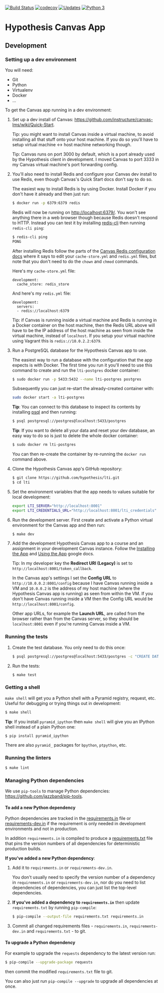 [![Build Status](https://travis-ci.org/hypothesis/lti.svg?branch=master)](https://travis-ci.org/hypothesis/lti)
[![codecov](https://codecov.io/gh/hypothesis/lti/branch/master/graph/badge.svg)](https://codecov.io/gh/hypothesis/lti)
[![Updates](https://pyup.io/repos/github/hypothesis/lti/shield.svg)](https://pyup.io/repos/github/hypothesis/lti/)
[![Python 3](https://pyup.io/repos/github/hypothesis/lti/python-3-shield.svg)](https://pyup.io/repos/github/hypothesis/lti/)

# Hypothesis Canvas App

## Development

### Setting up a dev environment

You will need:

* Git
* Python
* Virtualenv
* Docker
* ...

To get the Canvas app running in a dev environment:

1. Set up a dev install of Canvas: <https://github.com/instructure/canvas-lms/wiki/Quick-Start>.

   Tip: you might want to install Canvas inside a virtual machine, to avoid
   installing all that stuff onto your host machine. If you do so you'll have
   to setup virtual machine <-> host machine networking though.

   Tip: Canvas runs on port 3000 by default, which is a port already used by
   the Hypothesis client in development. I moved Canvas to port 3333 in my
   Canvas virtual machine's port forwarding config.

1. You'll also need to install Redis and configure your Canvas dev install to
   use Redis, even though Canvas's Quick Start docs don't say to do so.

   The easiest way to install Redis is by using Docker. Install Docker if you
   don't have it already and then just run:

   ```bash
   $ docker run -p 6379:6379 redis
   ```

   Redis will now be running on <http://localhost:6379/>. You won't see
   anything there in a web browser though because Redis doesn't respond to
   HTTP. Instead you can test it by installing
   [redis-cli](https://redis.io/topics/rediscli) then running `redis-cli ping`:

   ```bash
   $ redis-cli ping
   PONG
   ```

   After installing Redis follow the parts of the
   [Canvas Redis configuration docs](https://github.com/instructure/canvas-lms/wiki/Production-Start#redis)
   where it says to edit your `cache-store.yml` and `redis.yml` files, but
   note that you don't need to do the `chown` and `chmod` commands.

   Here's my `cache-store.yml` file:

   ```
   development:
     cache_store: redis_store
   ```

   And here's my `redis.yml` file:

   ```
   development:
     servers:
     - redis://localhost:6379
   ```

   Tip: if Canvas is running inside a virtual machine and Redis is running in
   a Docker container on the host machine, then the Redis URL above will have
   to be the IP address of the host machine as seen from inside the virtual
   machine, instead of `localhost`. If you setup your virtual machine using
   Vagrant this is `redis://10.0.2.2:6379`.

1. Run a PostgreSQL database for the Hypothesis Canvas app to use.

   The easiest way to run a database with the configuration that the app
   expects is with Docker. The first time you run it you'll need to use this
   command to create and run the `lti-postgres` docker container:

   ```bash
   $ sudo docker run -p 5433:5432 --name lti-postgres postgres
   ```

   Subsequently you can just re-start the already-created container with:

   ```bash
   sudo docker start -a lti-postgres
   ```

   **Tip**: You can connect to this database to inspect its contents by
   installing [psql](https://www.postgresql.org/docs/current/static/app-psql.html)
   and then running:

   ```bash
   $ psql postgresql://postgres@localhost:5433/postgres
   ```

   **Tip**: If you want to delete all your data and reset your dev database,
   an easy way to do so is just to delete the whole docker container:

   ```bash
   $ sudo docker rm lti-postgres
   ```

   You can then re-create the container by re-running the `docker run` command
   above.

1. Clone the Hypothesis Canvas app's GitHub repository:

   ```bash
   $ git clone https://github.com/hypothesis/lti.git
   $ cd lti
   ```

1. Set the environment variables that the app needs to values suitable for
   local development:

   ```bash
   export LTI_SERVER="http://localhost:8001"
   export LTI_CREDENTIALS_URL="http://localhost:8001/lti_credentials"
   ```

1. Run the development server. First create and activate a Python virtual
   environment for the Canvas app and then run:

   ```bash
   $ make dev
   ```

1. Add the development Hypothesis Canvas app to a course and an assignment in
   your development Canvas instance. Follow the
   [Installing the App][installing_the_app] and [Using the App][using_the_app]
   google docs.

   Tip: In my developer key the **Redirect URI (Legacy)** is set to
   `http://localhost:8001/token_callback`.
   
   In the Canvas app's settings I set the **Config URL** to
   `http://10.0.0.2:8001/config` because I have Canvas running inside a VM and
   `10.0.0.2` is the address of my host machine (where the Hypothesis Canvas
   app is running) as seen from within the VM. If you don't have Canvas running
   inside a VM then the Config URL would be `http://localhost:8001/config`.

   Other app URLs, for example the **Launch URL**, are called from the browser
   rather than from the Canvas server, so they should be `localhost:8001` even
   if you're running Canvas inside a VM.

### Running the tests

1. Create the test database. You only need to do this once:

   ```bash
   $ psql postgresql://postgres@localhost:5433/postgres -c "CREATE DATABASE lti_test;"
   ```

2. Run the tests:

   ```bash
   $ make test
   ```

### Getting a shell

`make shell` will get you a Python shell with a Pyramid registry, request, etc.
Useful for debugging or trying things out in development:

```bash
$ make shell
```

**Tip**: If you install `pyramid_ipython` then `make shell` will give you an
IPython shell instead of a plain Python one:

```
$ pip install pyramid_ipython
```

There are also `pyramid_` packages for `bpython`, `ptpython`, etc.

### Running the linters

```bash
$ make lint
```

### Managing Python dependencies

We use `pip-tools` to manage Python dependencies: <https://github.com/jazzband/pip-tools>.

#### To add a new Python dependency

Python dependencies are tracked in the [requirements.in][] file
or [requirements-dev.in][] if the requirement is only needed in development
environments and not in production.

In addition `requirements.in` is compiled to produce a [requirements.txt][]
file that pins the version numbers of all dependencies for deterministic
production builds. 

**If you've added a new Python dependency**:

1. Add it to `requirements.in` or `requirements-dev.in`.

   You don't usually need to specify the version number of a dependency in
   `requirements.in` or `requirements-dev.in`, nor do you need to list
   dependencies of dependencies, you can just list the top-level dependencies.

2. **If you've added a dependency to `requirements.in`** then update
   `requirements.txt` by running `pip-compile`:

   ```bash
   $ pip-compile --output-file requirements.txt requirements.in
   ```

3. Commit all changed requirements files - `requirements.in`,
   `requirements-dev.in` and `requirements.txt` - to git.

#### To upgrade a Python dependency

For example to upgrade the `requests` dependency to the latest version run:

```bash
$ pip-compile --upgrade-package requests
```

then commit the modified `requirements.txt` file to git.

You can also just run `pip-compile --upgrade` to upgrade all dependencies at
once.

[requirements.in]: requirements.in
[requirements-dev.in]: requirements-dev.in
[requirements.txt]: requirements.txt
[installing_the_app]: https://docs.google.com/document/d/13FFtk2qRogtU3qxR_oa3kq2ak-S_p7HHVnNM12eZGy8/edit# "Installing the App Google Doc"
[using_the_app]: https://docs.google.com/document/d/1EvxGoX81H8AWDcskDph8dmu4Ov4gMSkGGXr5_5ggx3I/edit# "Using the App Google Doc"
